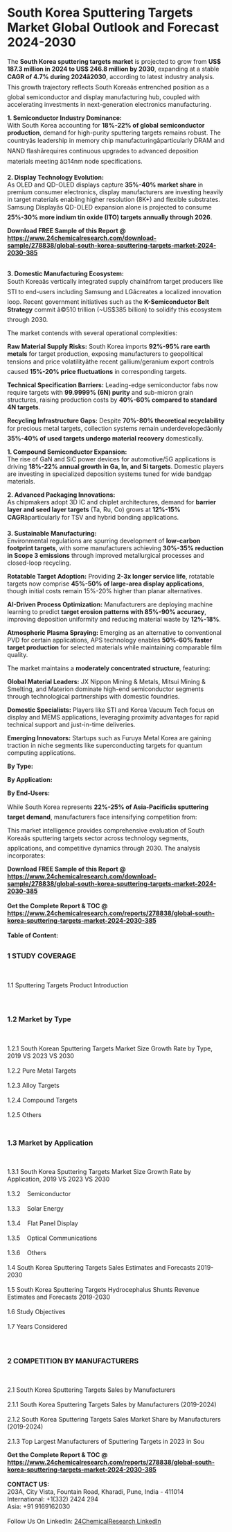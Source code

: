 <h1>South Korea Sputtering Targets  Market Global Outlook and Forecast 2024-2030</h1><p>The <strong>South Korea sputtering targets market</strong> is projected to grow from <strong>US$ 187.3 million in 2024 to US$ 246.8 million by 2030</strong>, expanding at a stable <strong>CAGR of 4.7% during 2024â2030</strong>, according to latest industry analysis. This growth trajectory reflects South Koreaâs entrenched position as a global semiconductor and display manufacturing hub, coupled with accelerating investments in next-generation electronics manufacturing.</p><p><strong>1. Semiconductor Industry Dominance:</strong><br>
With South Korea accounting for <strong>18%-22% of global semiconductor production</strong>, demand for high-purity sputtering targets remains robust. The countryâs leadership in memory chip manufacturingâparticularly DRAM and NAND flashârequires continuous upgrades to advanced deposition materials meeting â¤14nm node specifications.</p><p><strong>2. Display Technology Evolution:</strong><br>
As OLED and QD-OLED displays capture <strong>35%-40% market share</strong> in premium consumer electronics, display manufacturers are investing heavily in target materials enabling higher resolution (8K+) and flexible substrates. Samsung Displayâs QD-OLED expansion alone is projected to consume <strong>25%-30% more indium tin oxide (ITO) targets annually through 2026</strong>.</p><div><b>Download FREE Sample of this Report @ 
            <a href="https://www.24chemicalresearch.com/download-sample/278838/global-south-korea-sputtering-targets-market-2024-2030-385">
            https://www.24chemicalresearch.com/download-sample/278838/global-south-korea-sputtering-targets-market-2024-2030-385</a></b></div><br><p><strong>3. Domestic Manufacturing Ecosystem:</strong><br>
South Koreaâs vertically integrated supply chainâfrom target producers like STI to end-users including Samsung and LGâcreates a localized innovation loop. Recent government initiatives such as the <strong>K-Semiconductor Belt Strategy</strong> commit â©510 trillion (~US$385 billion) to solidify this ecosystem through 2030.</p><p>The market contends with several operational complexities:</p><p><strong>Raw Material Supply Risks:</strong> South Korea imports <strong>92%-95% rare earth metals</strong> for target production, exposing manufacturers to geopolitical tensions and price volatilityâthe recent gallium/geranium export controls caused <strong>15%-20% price fluctuations</strong> in corresponding targets.</p><p><strong>Technical Specification Barriers:</strong> Leading-edge semiconductor fabs now require targets with <strong>99.9999% (6N) purity</strong> and sub-micron grain structures, raising production costs by <strong>40%-60% compared to standard 4N targets</strong>.</p><p><strong>Recycling Infrastructure Gaps:</strong> Despite <strong>70%-80% theoretical recyclability</strong> for precious metal targets, collection systems remain underdevelopedâonly <strong>35%-40% of used targets undergo material recovery</strong> domestically.</p><p><strong>1. Compound Semiconductor Expansion:</strong><br>
The rise of GaN and SiC power devices for automotive/5G applications is driving <strong>18%-22% annual growth in Ga, In, and Si targets</strong>. Domestic players are investing in specialized deposition systems tuned for wide bandgap materials.</p><p><strong>2. Advanced Packaging Innovations:</strong><br>
As chipmakers adopt 3D IC and chiplet architectures, demand for <strong>barrier layer and seed layer targets</strong> (Ta, Ru, Co) grows at <strong>12%-15% CAGR</strong>âparticularly for TSV and hybrid bonding applications.</p><p><strong>3. Sustainable Manufacturing:</strong><br>
Environmental regulations are spurring development of <strong>low-carbon footprint targets</strong>, with some manufacturers achieving <strong>30%-35% reduction in Scope 3 emissions</strong> through improved metallurgical processes and closed-loop recycling.</p><p><strong>Rotatable Target Adoption:</strong> Providing <strong>2-3x longer service life</strong>, rotatable targets now comprise <strong>45%-50% of large-area display applications</strong>, though initial costs remain 15%-20% higher than planar alternatives.</p><p><strong>AI-Driven Process Optimization:</strong> Manufacturers are deploying machine learning to predict <strong>target erosion patterns with 85%-90% accuracy</strong>, improving deposition uniformity and reducing material waste by <strong>12%-18%</strong>.</p><p><strong>Atmospheric Plasma Spraying:</strong> Emerging as an alternative to conventional PVD for certain applications, APS technology enables <strong>50%-60% faster target production</strong> for selected materials while maintaining comparable film quality.</p><p>The market maintains a <strong>moderately concentrated structure</strong>, featuring:</p><p><strong>Global Material Leaders:</strong> JX Nippon Mining &amp; Metals, Mitsui Mining &amp; Smelting, and Materion dominate high-end semiconductor segments through technological partnerships with domestic foundries.</p><p><strong>Domestic Specialists:</strong> Players like STI and Korea Vacuum Tech focus on display and MEMS applications, leveraging proximity advantages for rapid technical support and just-in-time deliveries.</p><p><strong>Emerging Innovators:</strong> Startups such as Furuya Metal Korea are gaining traction in niche segments like superconducting targets for quantum computing applications.</p><p><strong>By Type:</strong></p><p><strong>By Application:</strong></p><p><strong>By End-Users:</strong></p><p>While South Korea represents <strong>22%-25% of Asia-Pacificâs sputtering target demand</strong>, manufacturers face intensifying competition from:</p><p>This market intelligence provides comprehensive evaluation of South Koreaâs sputtering targets sector across technology segments, applications, and competitive dynamics through 2030. The analysis incorporates:</p><div><b>Download FREE Sample of this Report @ 
            <a href="https://www.24chemicalresearch.com/download-sample/278838/global-south-korea-sputtering-targets-market-2024-2030-385">
            https://www.24chemicalresearch.com/download-sample/278838/global-south-korea-sputtering-targets-market-2024-2030-385</a></b></div><br><div><b>Get the Complete Report & TOC @ 
            <a href="https://www.24chemicalresearch.com/reports/278838/global-south-korea-sputtering-targets-market-2024-2030-385">
            https://www.24chemicalresearch.com/reports/278838/global-south-korea-sputtering-targets-market-2024-2030-385</a></b></div><br>
            <b>Table of Content:</b><p><h2><span style="font-size:16px"><strong>1 STUDY COVERAGE</strong></span></h2><br />
<p>1.1 Sputtering Targets  Product Introduction</p><br />
<h2><span style="font-size:16px"><strong>1.2 Market by Type</strong></span></h2><br />
<p>1.2.1 South Korean Sputtering Targets  Market Size Growth Rate by Type, 2019 VS 2023 VS 2030<br /><br />
1.2.2 Pure Metal Targets&nbsp;&nbsp; &nbsp;<br /><br />
1.2.3 Alloy Targets<br /><br />
1.2.4 Compound Targets<br /><br />
1.2.5 Others<br /><br />
<h2><span style="font-size:16px"><strong>1.3 Market by Application</strong></span></h2><br />
<p>1.3.1 South Korea Sputtering Targets  Market Size Growth Rate by Application, 2019 VS 2023 VS 2030<br /><br />
1.3.2&nbsp;&nbsp; &nbsp;Semiconductor<br /><br />
1.3.3&nbsp;&nbsp; &nbsp;Solar Energy<br /><br />
1.3.4&nbsp;&nbsp; &nbsp;Flat Panel Display<br /><br />
1.3.5&nbsp;&nbsp; &nbsp;Optical Communications<br /><br />
1.3.6&nbsp;&nbsp; &nbsp;Others<br /><br />
1.4 South Korea Sputtering Targets  Sales Estimates and Forecasts 2019-2030<br /><br />
1.5 South Korea Sputtering Targets  Hydrocephalus Shunts Revenue Estimates and Forecasts 2019-2030<br /><br />
1.6 Study Objectives<br /><br />
1.7 Years Considered</p><br />
<h2><span style="font-size:16px"><strong>2 COMPETITION BY MANUFACTURERS</strong></span></h2><br />
<p>2.1 South Korea Sputtering Targets  Sales by Manufacturers<br /><br />
2.1.1 South Korea Sputtering Targets  Sales by Manufacturers (2019-2024)<br /><br />
2.1.2 South Korea Sputtering Targets  Sales Market Share by Manufacturers (2019-2024)<br /><br />
2.1.3 Top Largest Manufacturers of Sputtering Targets  in 2023 in Sou</p><div><b>Get the Complete Report & TOC @ 
            <a href="https://www.24chemicalresearch.com/reports/278838/global-south-korea-sputtering-targets-market-2024-2030-385">
            https://www.24chemicalresearch.com/reports/278838/global-south-korea-sputtering-targets-market-2024-2030-385</a></b></div><br><b>CONTACT US:</b><br>
            203A, City Vista, Fountain Road, Kharadi, Pune, India - 411014<br>
            International: +1(332) 2424 294<br>
            Asia: +91 9169162030 <br><br>
            Follow Us On LinkedIn: <a href="https://www.linkedin.com/company/24chemicalresearch/">24ChemicalResearch LinkedIn</a>
